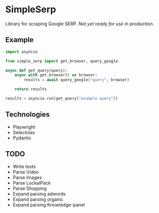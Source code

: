 # SimpleSerp

Library for scraping Google SERP. _Not yet ready for use in production._

## Example
```python
import asyncio

from simple_serp import get_browser, query_google

async def get_query(query):
    async with get_browser() as browser:
        results = await query_google("query", browser)

    return results

results = asyncio.run(get_query("example query"))
```

## Technologies

- Playwright
- Selectolax
- Pydantic

## TODO

- Write tests
- Parse Video
- Parse Images
- Parse LockalPack
- Parse Shopping
- Expand parsing adwords
- Expand parsing organic
- Expand parsing Knowledge-panel